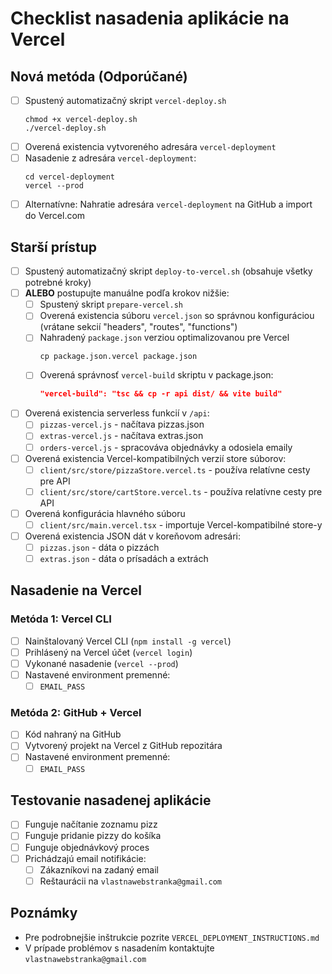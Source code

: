 # Checklist nasadenia aplikácie na Vercel

## Nová metóda (Odporúčané)

- [ ] Spustený automatizačný skript `vercel-deploy.sh`
  ```
  chmod +x vercel-deploy.sh
  ./vercel-deploy.sh
  ```
- [ ] Overená existencia vytvoreného adresára `vercel-deployment`
- [ ] Nasadenie z adresára `vercel-deployment`:
  ```
  cd vercel-deployment
  vercel --prod
  ```
- [ ] Alternatívne: Nahratie adresára `vercel-deployment` na GitHub a import do Vercel.com

## Starší prístup 

- [ ] Spustený automatizačný skript `deploy-to-vercel.sh` (obsahuje všetky potrebné kroky)
- [ ] **ALEBO** postupujte manuálne podľa krokov nižšie:
  - [ ] Spustený skript `prepare-vercel.sh`
  - [ ] Overená existencia súboru `vercel.json` so správnou konfiguráciou (vrátane sekcií "headers", "routes", "functions")
  - [ ] Nahradený `package.json` verziou optimalizovanou pre Vercel
    ```
    cp package.json.vercel package.json
    ```
  - [ ] Overená správnosť `vercel-build` skriptu v package.json:
    ```json
    "vercel-build": "tsc && cp -r api dist/ && vite build"
    ```
- [ ] Overená existencia serverless funkcií v `/api`:
  - [ ] `pizzas-vercel.js` - načítava pizzas.json
  - [ ] `extras-vercel.js` - načítava extras.json
  - [ ] `orders-vercel.js` - spracováva objednávky a odosiela emaily
- [ ] Overená existencia Vercel-kompatibilných verzií store súborov:
  - [ ] `client/src/store/pizzaStore.vercel.ts` - používa relatívne cesty pre API
  - [ ] `client/src/store/cartStore.vercel.ts` - používa relatívne cesty pre API
- [ ] Overená konfigurácia hlavného súboru
  - [ ] `client/src/main.vercel.tsx` - importuje Vercel-kompatibilné store-y
- [ ] Overená existencia JSON dát v koreňovom adresári:
  - [ ] `pizzas.json` - dáta o pizzách
  - [ ] `extras.json` - dáta o prísadách a extrách

## Nasadenie na Vercel 

### Metóda 1: Vercel CLI

- [ ] Nainštalovaný Vercel CLI (`npm install -g vercel`)
- [ ] Prihlásený na Vercel účet (`vercel login`)
- [ ] Vykonané nasadenie (`vercel --prod`)
- [ ] Nastavené environment premenné:
  - [ ] `EMAIL_PASS`

### Metóda 2: GitHub + Vercel

- [ ] Kód nahraný na GitHub
- [ ] Vytvorený projekt na Vercel z GitHub repozitára
- [ ] Nastavené environment premenné:
  - [ ] `EMAIL_PASS`

## Testovanie nasadenej aplikácie

- [ ] Funguje načítanie zoznamu pizz
- [ ] Funguje pridanie pizzy do košíka
- [ ] Funguje objednávkový proces
- [ ] Prichádzajú email notifikácie:
  - [ ] Zákazníkovi na zadaný email
  - [ ] Reštaurácii na `vlastnawebstranka@gmail.com`

## Poznámky

- Pre podrobnejšie inštrukcie pozrite `VERCEL_DEPLOYMENT_INSTRUCTIONS.md`
- V prípade problémov s nasadením kontaktujte `vlastnawebstranka@gmail.com`